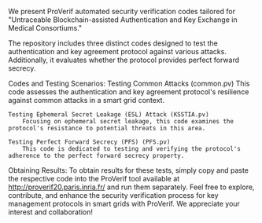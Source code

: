 We present ProVerif automated security verification codes tailored for "Untraceable Blockchain-assisted Authentication and Key Exchange in Medical
Consortiums." 

The repository includes three distinct codes designed to test the authentication and key agreement protocol against various attacks. Additionally, it evaluates whether the protocol provides perfect forward secrecy.

Codes and Testing Scenarios:
    Testing Common Attacks (common.pv)
        This code assesses the authentication and key agreement protocol's resilience against common attacks in a smart grid context.

    Testing Ephemeral Secret Leakage (ESL) Attack (KSSTIA.pv)
        Focusing on ephemeral secret leakage, this code examines the protocol's resistance to potential threats in this area.

    Testing Perfect Forward Secrecy (PFS) (PFS.pv)
        This code is dedicated to testing and verifying the protocol's adherence to the perfect forward secrecy property.

Obtaining Results:
To obtain results for these tests, simply copy and paste the respective code into the ProVerif tool available at http://proverif20.paris.inria.fr/ and run them separately.
Feel free to explore, contribute, and enhance the security verification process for key management protocols in smart grids with ProVerif. We appreciate your interest and collaboration!
